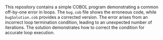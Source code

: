 This repository contains a simple COBOL program demonstrating a common off-by-one error in loops. The `bug.cob` file shows the erroneous code, while `bugSolution.cob` provides a corrected version.  The error arises from an incorrect loop termination condition, leading to an unexpected number of iterations.  The solution demonstrates how to correct the condition for accurate loop execution.